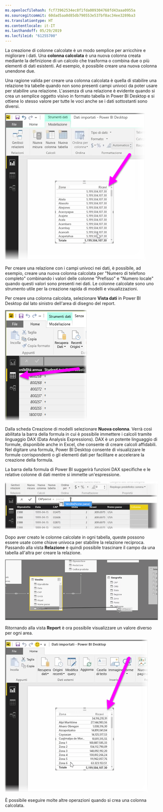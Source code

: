 ```yaml
---
ms.openlocfilehash: fcf73962534ec8f1fda009304768fd43aaa0955a
ms.sourcegitcommit: 60dad5aa0d85db790553e537bf8ac34ee3289ba3
ms.translationtype: HT
ms.contentlocale: it-IT
ms.lasthandoff: 05/29/2019
ms.locfileid: "61255700"
---
```

La creazione di colonne calcolate è un modo semplice per arricchire e migliorare i dati. Una **colonna calcolata** è una nuova colonna creata mediante la definizione di un calcolo che trasforma o combina due o più elementi di dati esistenti. Ad esempio, è possibile creare una nuova colonna unendone due.

Una ragione valida per creare una colonna calcolata è quella di stabilire una relazione tra tabelle quando non sono presenti campi univoci da poter usare per stabilire una relazione. L'assenza di una relazione è evidente quando si crea un semplice oggetto visivo in formato tabella in Power BI Desktop e si ottiene lo stesso valore per tutte le voci anche se i dati sottostanti sono diversi.

![](media/2-3-create-calculated-columns/2-3_1.png)

Per creare una relazione con i campi univoci nei dati, è possibile, ad esempio, creare una nuova colonna calcolata per "Numero di telefono completo" combinando i valori delle colonne "Prefisso" e "Numero locale" quando questi valori sono presenti nei dati. Le colonne calcolate sono uno strumento utile per la creazione rapida di modelli e visualizzazioni.

Per creare una colonna calcolata, selezionare **Vista dati** in Power BI Desktop dal lato sinistro dell'area di disegno del report.

![](media/2-3-create-calculated-columns/2-3_2.png)

Dalla scheda Creazione di modelli selezionare **Nuova colonna**. Verrà così abilitata la barra della formula in cui è possibile immettere i calcoli tramite linguaggio DAX (Data Analysis Expressions). DAX è un potente linguaggio di formule, disponibile anche in Excel, che consente di creare calcoli affidabili. Nel digitare una formula, Power BI Desktop consente di visualizzare le formule corrispondenti o gli elementi dati per facilitare e accelerare la creazione della formula.

La barra della formula di Power BI suggerirà funzioni DAX specifiche e le relative colonne di dati mentre si immette un'espressione.

![](media/2-3-create-calculated-columns/2-3_3.png)

Dopo aver creato le colonne calcolate in ogni tabella, queste possono essere usate come chiave univoca per stabilire la relazione reciproca. Passando alla vista **Relazione** è quindi possibile trascinare il campo da una tabella all'altra per creare la relazione.

![](media/2-3-create-calculated-columns/2-3_4.png)

Ritornando alla vista **Report** è ora possibile visualizzare un valore diverso per ogni area.

![](media/2-3-create-calculated-columns/2-3_5.png)

È possibile eseguire molte altre operazioni quando si crea una colonna calcolata.

